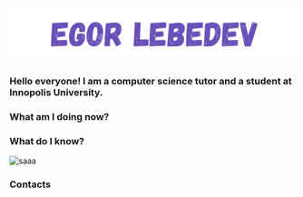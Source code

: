 <p align="center">

  <img weight="100%" src="https://github.com/EgorLeb/EgorLeb/blob/main/egorlebedev.jpg">

</p>

### Hello everyone! I am a computer science tutor and a student at Innopolis University. 

### What am I doing now?



### What do I know?
![saaa](https://img.shields.io/badge/-Python-#000)


### Contacts

